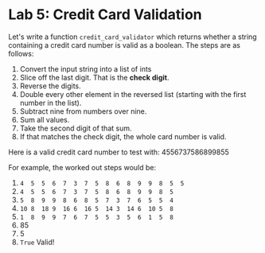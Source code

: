 # Lab 5: Credit Card Validation


Let's write a function `credit_card_validator` which returns whether a string containing a credit card number is valid as a boolean. The steps are as follows:

1. Convert the input string into a list of ints
2. Slice off the last digit.  That is the **check digit**.
3. Reverse the digits.
4. Double every other element in the reversed list (starting with the first number in the list).
5. Subtract nine from numbers over nine.
6. Sum all values.
7. Take the second digit of that sum.
8. If that matches the check digit, the whole card number is valid.

Here is a valid credit card number to test with: 4556737586899855

For example, the worked out steps would be:

1. `4  5  5  6  7  3  7  5  8  6  8  9  9  8  5  5`
2. `4  5  5  6  7  3  7  5  8  6  8  9  9  8  5`
3. `5  8  9  9  8  6  8  5  7  3  7  6  5  5  4`
4. `10 8  18 9  16 6  16 5  14 3  14 6  10 5  8`
5. `1  8  9  9  7  6  7  5  5  3  5  6  1  5  8`
6. 85
7. 5
8. `True` Valid!
